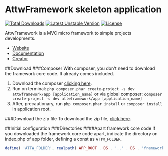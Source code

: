 AttwFramework skeleton application
=
[![Total Downloads](https://poser.pugx.org/attwframework/app/downloads.png)](https://packagist.org/packages/attwframework/app) [![Latest Unstable Version](https://poser.pugx.org/attwframework/app/v/unstable.png)](//packagist.org/packages/attwframework/app) [![License](https://poser.pugx.org/attwframework/app/license.png)](https://packagist.org/packages/attwframework/app)

AttwFramework is a MVC micro framework to simple projects developments.

* [Website](http://attwframework.github.io)
* [Documentation](http://github.com/AttwFramework/Documentation)
* [Creator](http://github.com/gabrieljmj)

##Download
###Composer
With composer, you don't need to download the framework core code. It already comes included.

1. Download the composer [clicking here](https://getcomposer.org/download).
2. Run on terminal: ```php composer.phar create-project -s dev attwframework/app [application_name]```
or via global composer: ```composer create-project -s dev attwframework/app [application_name]```
3. After, precautionary, run ```php composer.phar install``` or ```composer install``` in application root.

###Download the zip file
To download the zip file, [click here](https://github.com/AttwFramework/app/archive/master.zip).

##Initial configuration
###Directories
####Apart framework core code
If you downloaded the framework core code apart, indicate the directory on index.php of app folder, defining a const as ```ATTW_FOLDER```.
```php
define( 'ATTW_FOLDER', realpath( APP_ROOT . DS . '..' . DS . 'framework' ) );
```
